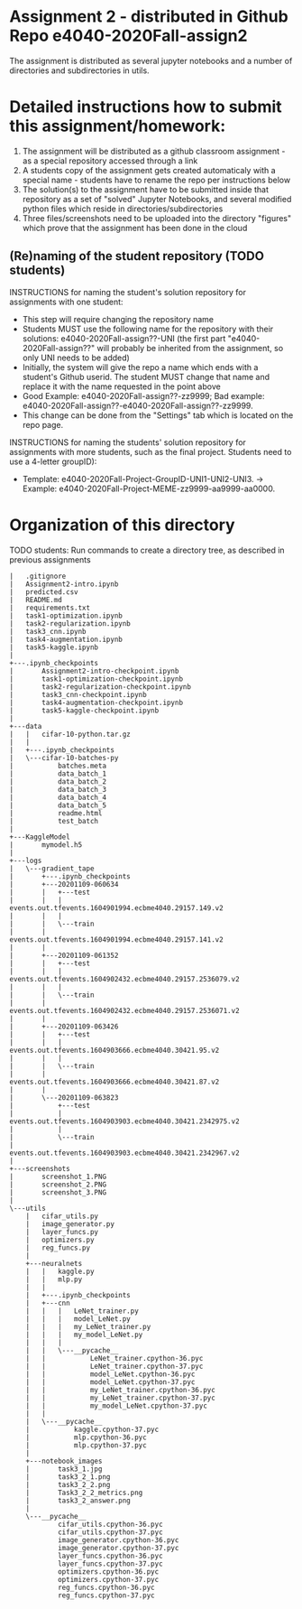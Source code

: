 # Assignment 2  - distributed in Github Repo e4040-2020Fall-assign2
The assignment is distributed as several jupyter notebooks and a number of directories and subdirectories in utils.

# Detailed instructions how to submit this assignment/homework:
1. The assignment will be distributed as a github classroom assignment - as a special repository accessed through a link
2. A students copy of the assignment gets created automaticaly with a special name - students have to rename the repo per instructions below
3. The solution(s) to the assignment have to be submitted inside that repository as a set of "solved" Jupyter Notebooks, and several modified python files which reside in directories/subdirectories
4. Three files/screenshots need to be uploaded into the directory "figures" which prove that the assignment has been done in the cloud


## (Re)naming of the student repository (TODO students) 
INSTRUCTIONS for naming the student's solution repository for assignments with one student:
* This step will require changing the repository name
* Students MUST use the following name for the repository with their solutions: e4040-2020Fall-assign??-UNI (the first part "e4040-2020Fall-assign??" will probably be inherited from the assignment, so only UNI needs to be added) 
* Initially, the system will give the repo a name which ends with a  student's Github userid. The student MUST change that name and replace it with the name requested in the point above
* Good Example: e4040-2020Fall-assign??-zz9999;   Bad example: e4040-2020Fall-assign??-e4040-2020Fall-assign??-zz9999.
* This change can be done from the "Settings" tab which is located on the repo page.

INSTRUCTIONS for naming the students' solution repository for assignments with more students, such as the final project. Students need to use a 4-letter groupID): 
* Template: e4040-2020Fall-Project-GroupID-UNI1-UNI2-UNI3. -> Example: e4040-2020Fall-Project-MEME-zz9999-aa9999-aa0000.


# Organization of this directory

TODO students: Run commands to create a directory tree, as described in previous assignments
```
|   .gitignore
|   Assignment2-intro.ipynb
|   predicted.csv
|   README.md
|   requirements.txt
|   task1-optimization.ipynb
|   task2-regularization.ipynb
|   task3_cnn.ipynb
|   task4-augmentation.ipynb
|   task5-kaggle.ipynb
|   
+---.ipynb_checkpoints
|       Assignment2-intro-checkpoint.ipynb
|       task1-optimization-checkpoint.ipynb
|       task2-regularization-checkpoint.ipynb
|       task3_cnn-checkpoint.ipynb
|       task4-augmentation-checkpoint.ipynb
|       task5-kaggle-checkpoint.ipynb
|       
+---data
|   |   cifar-10-python.tar.gz
|   |   
|   +---.ipynb_checkpoints
|   \---cifar-10-batches-py
|           batches.meta
|           data_batch_1
|           data_batch_2
|           data_batch_3
|           data_batch_4
|           data_batch_5
|           readme.html
|           test_batch
|           
+---KaggleModel
|       mymodel.h5
|       
+---logs
|   \---gradient_tape
|       +---.ipynb_checkpoints
|       +---20201109-060634
|       |   +---test
|       |   |       events.out.tfevents.1604901994.ecbme4040.29157.149.v2
|       |   |       
|       |   \---train
|       |           events.out.tfevents.1604901994.ecbme4040.29157.141.v2
|       |           
|       +---20201109-061352
|       |   +---test
|       |   |       events.out.tfevents.1604902432.ecbme4040.29157.2536079.v2
|       |   |       
|       |   \---train
|       |           events.out.tfevents.1604902432.ecbme4040.29157.2536071.v2
|       |           
|       +---20201109-063426
|       |   +---test
|       |   |       events.out.tfevents.1604903666.ecbme4040.30421.95.v2
|       |   |       
|       |   \---train
|       |           events.out.tfevents.1604903666.ecbme4040.30421.87.v2
|       |           
|       \---20201109-063823
|           +---test
|           |       events.out.tfevents.1604903903.ecbme4040.30421.2342975.v2
|           |       
|           \---train
|                   events.out.tfevents.1604903903.ecbme4040.30421.2342967.v2
|                   
+---screenshots
|       screenshot_1.PNG
|       screenshot_2.PNG
|       screenshot_3.PNG
|       
\---utils
    |   cifar_utils.py
    |   image_generator.py
    |   layer_funcs.py
    |   optimizers.py
    |   reg_funcs.py
    |   
    +---neuralnets
    |   |   kaggle.py
    |   |   mlp.py
    |   |   
    |   +---.ipynb_checkpoints
    |   +---cnn
    |   |   |   LeNet_trainer.py
    |   |   |   model_LeNet.py
    |   |   |   my_LeNet_trainer.py
    |   |   |   my_model_LeNet.py
    |   |   |   
    |   |   \---__pycache__
    |   |           LeNet_trainer.cpython-36.pyc
    |   |           LeNet_trainer.cpython-37.pyc
    |   |           model_LeNet.cpython-36.pyc
    |   |           model_LeNet.cpython-37.pyc
    |   |           my_LeNet_trainer.cpython-36.pyc
    |   |           my_LeNet_trainer.cpython-37.pyc
    |   |           my_model_LeNet.cpython-37.pyc
    |   |           
    |   \---__pycache__
    |           kaggle.cpython-37.pyc
    |           mlp.cpython-36.pyc
    |           mlp.cpython-37.pyc
    |           
    +---notebook_images
    |       task3_1.jpg
    |       task3_2_1.png
    |       task3_2_2.png
    |       Task3_2_2_metrics.png
    |       task3_2_answer.png
    |       
    \---__pycache__
            cifar_utils.cpython-36.pyc
            cifar_utils.cpython-37.pyc
            image_generator.cpython-36.pyc
            image_generator.cpython-37.pyc
            layer_funcs.cpython-36.pyc
            layer_funcs.cpython-37.pyc
            optimizers.cpython-36.pyc
            optimizers.cpython-37.pyc
            reg_funcs.cpython-36.pyc
            reg_funcs.cpython-37.pyc
            
